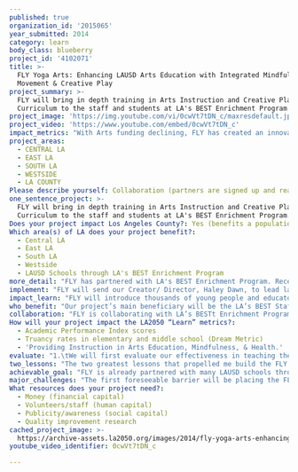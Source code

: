 ```yaml
---
published: true
organization_id: '2015065'
year_submitted: 2014
category: learn
body_class: blueberry
project_id: '4102071'
title: >-
  FLY Yoga Arts: Enhancing LAUSD Arts Education with Integrated Mindfulness
  Movement & Creative Play
project_summary: >-
  FLY will bring in depth training in Arts Instruction and Creative Play
  Curriculum to the staff and students at LA's BEST Enrichment Program.
project_image: 'https://img.youtube.com/vi/0cwVt7tDN_c/maxresdefault.jpg'
project_video: 'https://www.youtube.com/embed/0cwVt7tDN_c'
impact_metrics: "With Arts funding declining, FLY has created an innovative way to incorporate Arts and Movement into the classroom and after school programs by impacting how teachers teach. Our program was born as an artistic movement. People at large are inspired to impact and nurture one another through creativity and exploration. \r\n\r\nOur curriculum embodies the best of the Performing and Visual Arts and is combined with the health benefits and self-awareness practices of Yoga. In giving these tools to the staff of LA’s BEST Enrichment we are integrating Arts into Physical Education as well as introducing an Artistic spin on the subjects of Reading, Writing, Phonics, Math and Science. \r\n\r\nThis innovative approach looks beyond the separation of Math from Music, and Writing from Performance. Instead, we include and transcend ordinary games and exercises by bringing them into an integrated and experiential format in which we all learn best.\r\n\r\nOur Teaching Artists are experts in their area, as well as skilled educators and mentors.  Their presence will impact LA's BEST staff and leaders, as well as provide inspiration for students' growth and development. Students often learn best after the school day is complete, and in making their current lessons into games, our teaching artists nurture each child's ability to understand and grow academically.\r\n\r\nNotably, also, is our ability to instill a love and joy of learning into educators and students. Our New York program saw a daily attendance increase from students as a result of being enrolled in our program, and high school students have been able to receive credit in Arts and P.E. where they were previously failing. \r\n\r\nAs our program grows and develops more school relationships in the coming years, I foresee that FLY's partnership with LAUSD will also greatly increase the attendance in LA’s after school offerings, impact academic learning and school day attendance, open more young people’s minds to careers in the arts, health and education industries, and even introduce healthy, physical practices that can impact our youth’s obesity rate. "
project_areas:
  - CENTRAL LA
  - EAST LA
  - SOUTH LA
  - WESTSIDE
  - LA COUNTY
Please describe yourself: Collaboration (partners are signed up and ready to hit the ground running!)
one_sentence_project: >-
  FLY will bring in depth training in Arts Instruction and Creative Play
  Curriculum to the staff and students at LA's BEST Enrichment Program.
Does your project impact Los Angeles County?: Yes (benefits a population of LA County)
Which area(s) of LA does your project benefit?:
  - Central LA
  - East LA
  - South LA
  - Westside
  - LAUSD Schools through LA's BEST Enrichment Program
more_detail: "FLY has partnered with LA's BEST Enrichment Program. Recently, we trained a portion of their staff, and taught young teachers to integrate Yoga, Mindfulness & Creative Play during their Summer sessions. Our innovative curriculum aids progress and success in each of our students by giving them tools of physical and mental wellness, self confidence, and a joy of learning through play. \r\n\r\nFLY has been invited back to develop more trainings, and to bring our own teachers to LAUSD this Fall. But, our budget's reach is small. If awarded, FLY proposes to develop in depth materials, training, and on-site mentorship for the aspiring teachers and leaders at LA’s BEST to bring to thousands of LAUSD kids.\r\n\r\nWe will bring Arts & Education to its feet!"
implement: "FLY will send our Creator/ Director, Haley Dawn, to lead large staff trainings for LA's BEST Enrichment Program staff.  We will send teaching artists to various schools to work closely on site, providing ongoing lesson plans, exercises, student progress charts, and classroom management support throughout the 2014-2015 school year. \r\n\r\nWe will create surveys & communication plans that monitor each staff member's understanding and ability to implement lessons in an authentic way, and by the end of the year hope to be able to certify many LA’s BEST staff in the FLY Methods. Staff will bring these creative tools to their endeavors beyond their time with LA’s BEST, reaching more with their efforts in creative play and arts education.\r\n\r\nFinally, to keep true to its vision and spirit, FLY will create video/ audio recordings that will aid in introducing and leading exercises. In addition, FLY will provide curriculum materials (lesson plans, intentions, teacher handbooks, and student worksheets), as well as classroom materials and equipment for LA's BEST Schools to run our program for a full calendar year."
impact_learn: "FLY will introduce thousands of young people and educators to the joys of Artistic Play! In doing so, we will bring Arts Education to low income communities, empower students to academic success, increase attendance in after school programs, and plant seeds of healthy living.\r\n\r\nOur LA schools are in crisis. The impact of strict testing and low budgets is generally one of low morale and low self-confidence among students and staff. \r\n\r\nThe quick fix both in schools and at home is to \"plug in\" the kids to their iGadgets. We have all seen the socio- emotional consequences and lack of civility that is a result of too little human connection, too little creativity and too little self-understanding. While new technology is amazing for efficiency and entertainment, these tools rarely engage our physical bodies and creative minds: the main instruments for experiential learning. \r\n\r\nFLY has seen the vast benefits of bringing balance through Arts education to every social and economic community.  Through FLY, teachers take kids out of their seats, out of the box and into their bodies. Our innovative training establishes community, enhances healthy self- image and communication, trains the right brain, improves focus, and keeps kids excited to come to school each day. With students inspired to learn through Artistic Play, our after school numbers will grow, attendance can improve, and progress can skyrocket.\r\n\r\nOur New York program saw a 40% increase in students coming to after school programs at our partner schools in just this past calendar year, and students have often said that these classes are \"the reason why we come to school.\"\r\n\r\nFLY's unique teacher training offers a complete skill set that brings kids into physical, social, and emotional engagement while threading in the lessons of the day. Our Arts framework guides teachers and students toward critical thinking, teamwork, expression and compassionate communication. Additionally, we give tools for classroom management and engagement, as well as breathing exercises and attention- training games that help kids to stay focused and excited about the task at hand. \r\n\r\nFLY is committed to instilling a genuine love for teaching and learning that only can be illuminated by a program that highlights the personal gifts of each and every participant. If we truly encourage our youth to learn to play, and play to learn, we will blaze a trail for the next generation to be healthier, happier and more innovative by 2050!"
who_benefit: "Our project’s main beneficiary will be the LA’s BEST Staff for whom we provide close training, mentorship, and development. We hope to give much of this young team, drawn directly from lower income neighborhoods and schools, innovative and wellness-centered skills that they have rarely been exposed to. These tools of creativity, on-your- feet learning, and mindfulness will encourage them toward personal happiness and wellness, as well as offer them teaching practices that can carry them into successful relationships, educational endeavors, and careers, with FLY, LA’s BEST and beyond.\r\n\r\nSecond, as FLY's Teaching Artists land at each school, they will directly affect and nurture the LA’s BEST Supervisors and Staff with extra support needed to increase Arts education in LA schools. FLY will provide essential materials and classroom tools for the organization that will benefit the program as a whole.\r\n\r\nFinally, FLY will benefit the LAUSD students. Under well trained staff guidance, they will experience creative play and arts education at its best! Kids will not only learn to express, create and collaborate through their creative playtime, but will gain the health benefits of our movement curriculum’s physical fitness and energetic wellness. They will also be exposed to priceless self-awareness, communication, and life skills that will grow them into curious, compassionate, and innovative citizens.\r\n"
collaboration: "FLY is collaborating with LA’s BESTt Enrichment Program.  Beginning this past April, we have developed a relationship with LA’s BEST FIT as well as LA’s BEST ARTS in order to bring new and innovative Yoga training and Performing & Visual Arts instruction skills to their team. We have also provided lesson outlines, and curriculum breakdowns that easily bring our FLY classes and methodology to their students. \r\n\r\nWe have continued our communication and are working to schedule initial trainings and a handful of school partnerships beginning in August.  If awarded, we will be able to provide much more in depth training, ongoing classroom time, and give tools to more of the LA’s BEST programs- providing nearly 200 LAUSD Elementary Schools with a more qualified staff, and potentially exposing thousands more after school kids to artistic education!\r\n\r\nThe critical factors that will make this collaboration successful, will be: \r\n\r\n1.\tOur ability to meet with and train the LA’s BEST staff at least three times over the year: one initial training, an in classroom follow up, and an end of year follow up workshop.\r\n\r\n2.\tAccess and commitment from the LA’s BEST staff to implement our tools and practices, including lesson plans, audio, video and funsheets into their Enrichment programming.\r\n\r\n3.\tLA's BEST's assistance in measuring our goals through surveys, student and staff testimonials, and on site observations throughout the school year."
How will your project impact the LA2050 “Learn” metrics?:
  - Academic Performance Index scores
  - Truancy rates in elementary and middle school (Dream Metric)
  - 'Providing Instruction in Arts Education, Mindfulness, & Health.'
evaluate: "1.\tWe will first evaluate our effectiveness in teaching the FLY tools to LA’s BEST Staff. Our initial training will consist of a short survey pre- and post-training that measures the staff’s increase in subject knowledge as well as their confidence to bring the tools into their classes.\r\n\r\n2.\tMidway through the session, we will have supervisors and FLY Staff initiate on-site staff reviews to see how fully the tools have been implemented, and the staff’s growth within the FLY curriculum and standards.\r\n\r\n3.\tOur final review will be an end of year Staff Self Evaluation that allows teachers to give feedback on their experience with the kids. Here, they can communicate their own confidence and fluency in the FLY tools given, and be eligible for our final test toward FLY certification.\r\n"
two_lessons: "The two greatest lessons that propelled me build the FLY Yoga Arts program, and in proposing the program to LA2050 are: First, I have learned there is a formula for every child to learn, thrive and reach their highest potential. Whether a child excels most through creativity, physical games or complex puzzles, the thing every child has in common is their need to play and create. This realization led me to action- we must bring our right-brain gifts of abstract thinking and connection back to education. \r\n\r\nSecond, this artistic approach to learning is equally important to impart to educators and after school program leaders in order to transform their effectiveness as teachers, role models and mentors. This shift in how the Arts are treated and respected can truly expand both student and teacher's self motivation, self esteem, and ability to learn and grow. \r\n\r\nThe current education system is outdated - designed to create a type of worker to fit a system that has evolved and transformed in the last 50 years.  In learning from my students, I have seen the growing importance to meet a student where they are. Many students these days are over-stimulated, distracted, full of bursting energy, and itching with a desire to play and create. \r\n\r\nThese students are not nurtured in our current school system. I have seen too many kids fail and drop out, and too many educators give up. This failure is in the education system and the skills teachers acquire from it, resulting in their inability to transform learning into play, and in turn create a joy of learning.\r\n\r\nFor the past year, in addition to running the FLY program in 15 NY locations, I have worked at building a strong foundation to bring self-awareness, focus, movement and play to LA's education community.  \r\n\r\nFLY keeps students on their feet and in motion to integrate their learning, while becoming more self aware, self confident, and compassionate. I have trained some of LA’s Best Staff to bring FLY into their Summer programs, and have seen each staff member's excitement about our tools and exercises. One attendee writes, \"I feel that this training can influence the kids to have a peaceful, fun, and positive attitude to learning.\" \r\n\r\nThese skills are not available or offered to many, and are even more rare in at-risk schools and low income neighborhoods. If awarded by LA2050 we will have the opportunity to inspire transformation for both teachers and students in the classroom and in their communities.\r\n"
achievable_goal: "FLY is already partnered with many LAUSD schools through LA’s BEST Enrichment Program. This program provides the staff, the schools, the students and the system to bring our tools to the masses!\r\n\r\nHowever, with limited funding, FLY can only reach so many. With the generosity of the Goldhirsch Foundation, we will have all the tools necessary to grow our teaching artist staff, lead numerous workshops and trainings both for LA’s BEST coordinators and leaders, as well as provide in-school teaching artists to support the program in at least fifteen schools. We will have funding to create full video lessons, audio recordings, and workbooks that can be easily shared during the class day, and help provide “FLY Out of the Box: Mindfulness and Movement breaks” to every LA’s BEST School, and hopefully beyond to many more schools in LA County!\r\n"
major_challenges: "The first foreseeable barrier will be placing the FLY program into immediate effect. Since we will not know if we’ve received the award till the end of September, much of our preparation time will be cut short, as schools are already in full swing starting early August.  \r\n\r\nIf awarded, we will prepare a timeline to ensure all staff is ready to participate and fully trained to implement our program by January 2015.  The grant funding will allow FLY to procure spaces for weekend trainings, pay the LA’s BEST Staff for any additional time, and to create necessary materials in a timely manner.\r\n\r\nThe second barrier will be this potentially sudden and large growth to our program. FLY’s current administrative staff if small, and we focus on building meaningful and long lasting partnerships with every FLY School. Wiith additional funding in the coming year, FLY will increase staff to meet the needs of day to day communication with schools, FLY teaching artists, and with LA’s BEST program directors and site coordinators.\r\n"
What resources does your project need?:
  - Money (financial capital)
  - Volunteers/staff (human capital)
  - Publicity/awareness (social capital)
  - Quality improvement research
cached_project_image: >-
  https://archive-assets.la2050.org/images/2014/fly-yoga-arts-enhancing-lausd-arts-education-with-integrated-mindfulness-movement-creative-play/img.youtube.com/vi/0cwVt7tDN_c/maxresdefault.jpg
youtube_video_identifier: 0cwVt7tDN_c

---
```

